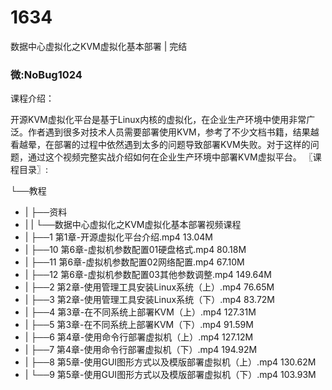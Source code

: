 # 1634
数据中心虚拟化之KVM虚拟化基本部署 | 完结

### 微:NoBug1024 


课程介绍：

开源KVM虚拟化平台是基于Linux内核的虚拟化，在企业生产环境中使用非常广泛。作者遇到很多对技术人员需要部署使用KVM，参考了不少文档书籍，结果越看越晕，在部署的过程中依然遇到太多的问题导致部署KVM失败。对于这样的问题，通过这个视频完整实战介绍如何在企业生产环境中部署KVM虚拟平台。
〖课程目录〗:

└──教程  
- |   ├──资料  
- |   |   └──数据中心虚拟化之KVM虚拟化基本部署视频课程  
- |   ├──1 第1章-开源虚拟化平台介绍.mp4  13.04M
- |   ├──10 第6章-虚拟机参数配置01硬盘格式.mp4  80.18M
- |   ├──11 第6章-虚拟机参数配置02网络配置.mp4  67.10M
- |   ├──12 第6章-虚拟机参数配置03其他参数调整.mp4  149.64M
- |   ├──2 第2章-使用管理工具安装Linux系统（上）.mp4  76.65M
- |   ├──3 第2章-使用管理工具安装Linux系统（下）.mp4  83.72M
- |   ├──4 第3章-在不同系统上部署KVM（上）.mp4  127.31M
- |   ├──5 第3章-在不同系统上部署KVM（下）.mp4  91.59M
- |   ├──6 第4章-使用命令行部署虚拟机（上）.mp4  127.12M
- |   ├──7 第4章-使用命令行部署虚拟机（下）.mp4  194.92M
- |   ├──8 第5章-使用GUI图形方式以及模版部署虚拟机（上）.mp4  130.62M
- |   └──9 第5章-使用GUI图形方式以及模版部署虚拟机（下）.mp4  103.93M
